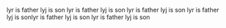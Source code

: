 lyr is father
lyj is son
lyr is father
lyj is son
lyr is father
lyj is son
lyr is father
lyj is sonlyr is father
lyj is son
lyr is father
lyj is son